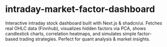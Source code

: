 # intraday-market-factor-dashboard
Interactive intraday stock dashboard built with Next.js &amp; shadcn/ui. Fetches real OHLC data (Finnhub), visualizes hidden factors via PCA, shows candlestick charts, correlation heatmaps, and simulates simple factor-based trading strategies. Perfect for quant analysis &amp; market insights.
